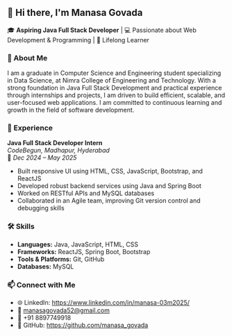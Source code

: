## 👋 Hi there, I'm Manasa Govada

🎓 **Aspiring Java Full Stack Developer** | 💻 Passionate about Web Development & Programming | 🚀 Lifelong Learner

### 🌟 About Me

I am a graduate in Computer Science and Engineering student specializing in Data Science, at Nimra College of Engineering and Technology. With a strong foundation in Java Full Stack Development and practical experience through internships and projects, I am driven to build efficient, scalable, and user-focused web applications. I am committed to continuous learning and growth in the field of software development.

### 💼 Experience

**Java Full Stack Developer Intern**  
_CodeBegun, Madhapur, Hyderabad_  
📅 _Dec 2024 – May 2025_  
- Built responsive UI using HTML, CSS, JavaScript, Bootstrap, and ReactJS  
- Developed robust backend services using Java and Spring Boot  
- Worked on RESTful APIs and MySQL databases  
- Collaborated in an Agile team, improving Git version control and debugging skills

### 🛠️ Skills

- **Languages:** Java, JavaScript, HTML, CSS  
- **Frameworks:** ReactJS, Spring Boot, Bootstrap  
- **Tools & Platforms:** Git, GitHub 
- **Databases:** MySQL

### 📫 Connect with Me

- 🌐 LinkedIn: https://www.linkedin.com/in/manasa-03m2025/  
- 📧 manasagovada52@gmail.com  
- 📱 +91 8897749918  
- 🐙 GitHub: https://github.com/manasa_govada

